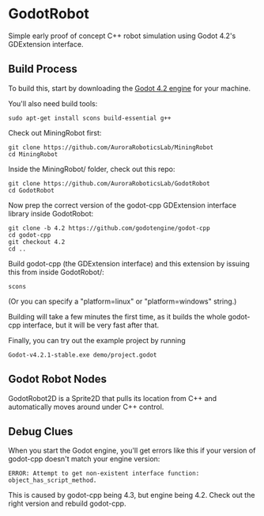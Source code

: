 # GodotRobot
Simple early proof of concept C++ robot simulation using Godot 4.2's GDExtension interface.

## Build Process

To build this, start by downloading the [Godot 4.2 engine](https://godotengine.org/download/) for your machine.

You'll also need build tools:

    sudo apt-get install scons build-essential g++

Check out MiningRobot first:

    git clone https://github.com/AuroraRoboticsLab/MiningRobot
    cd MiningRobot

Inside the MiningRobot/ folder, check out this repo:

    git clone https://github.com/AuroraRoboticsLab/GodotRobot
    cd GodotRobot

Now prep the correct version of the godot-cpp GDExtension interface library inside GodotRobot:

    git clone -b 4.2 https://github.com/godotengine/godot-cpp
    cd godot-cpp
    git checkout 4.2
    cd ..

Build godot-cpp (the GDExtension interface) and this extension by issuing this from inside GodotRobot/:

    scons

(Or you can specify a "platform=linux" or "platform=windows" string.)  

Building will take a few minutes the first time, as it builds the whole godot-cpp interface, but it will be very fast after that.

Finally, you can try out the example project by running 

    Godot-v4.2.1-stable.exe demo/project.godot


## Godot Robot Nodes

GodotRobot2D is a Sprite2D that pulls its location from C++ and automatically moves around under C++ control. 


## Debug Clues

When you start the Godot engine, you'll get errors like this if your version of godot-cpp doesn't match your engine version:

    ERROR: Attempt to get non-existent interface function: object_has_script_method.

This is caused by godot-cpp being 4.3, but engine being 4.2.  Check out the right version and rebuild godot-cpp.





